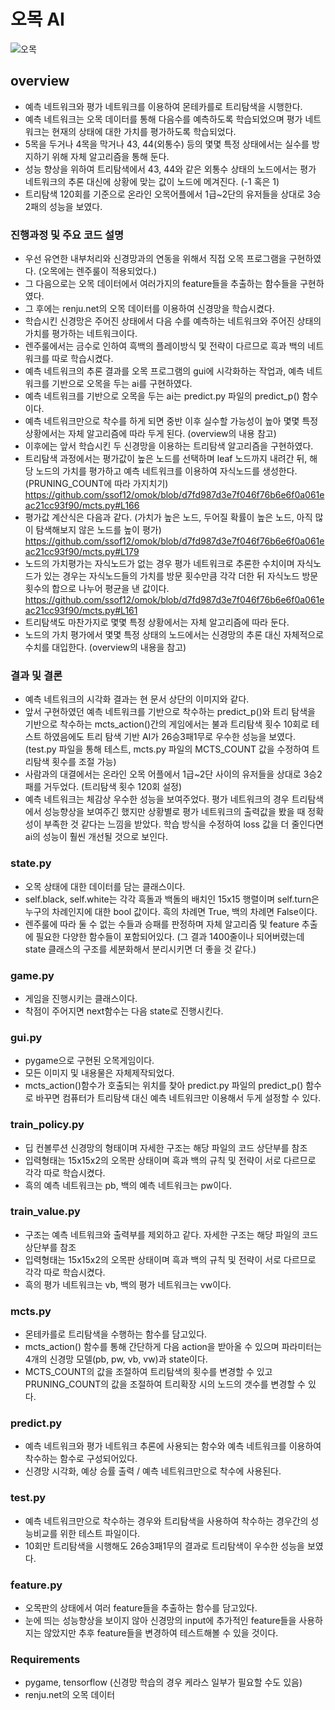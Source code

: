 # 오목 AI

![오목](https://user-images.githubusercontent.com/65106267/85946756-99c58580-b981-11ea-9c92-986b8c4c6952.jpg)

## overview

- 예측 네트워크와 평가 네트워크를 이용하여 몬테카를로 트리탐색을 시행한다.
- 예측 네트워크는 오목 데이터를 통해 다음수를 예측하도록 학습되었으며 평가 네트워크는 현재의 상태에 대한 가치를 평가하도록 학습되었다.
- 5목을 두거나 4목을 막거나 43, 44(외통수) 등의 몇몇 특정 상태에서는 실수를 방지하기 위해 자체 알고리즘을 통해 둔다.
- 성능 향상을 위하여 트리탐색에서 43, 44와 같은 외통수 상태의 노드에서는 평가 네트워크의 추론 대신에 상황에 맞는 값이 노드에 메겨진다. (-1 혹은 1)
- 트리탐색 120회를 기준으로 온라인 오목어플에서 1급~2단의 유저들을 상대로 3승2패의 성능을 보였다.

### 진행과정 및 주요 코드 설명

- 우선 유연한 내부처리와 신경망과의 연동을 위해서 직접 오목 프로그램을 구현하였다. (오목에는 렌주룰이 적용되었다.)
- 그 다음으로는 오목 데이터에서 여러가지의 feature들을 추출하는 함수들을 구현하였다.
- 그 후에는 renju.net의 오목 데이터를 이용하여 신경망을 학습시켰다.
- 학습시킨 신경망은 주어진 상태에서 다음 수를 예측하는 네트워크와 주어진 상태의 가치를 평가하는 네트워크이다.
- 렌주룰에서는 금수로 인하여 흑백의 플레이방식 및 전략이 다르므로 흑과 백의 네트워크를 따로 학습시켰다.
- 예측 네트워크의 추론 결과를 오목 프로그램의 gui에 시각화하는 작업과, 예측 네트워크를 기반으로 오목을 두는 ai를 구현하였다.
- 예측 네트워크를 기반으로 오목을 두는 ai는 predict.py 파일의 predict_p() 함수이다.
- 예측 네트워크만으로 착수를 하게 되면 중반 이후 실수할 가능성이 높아 몇몇 특정 상황에서는 자체 알고리즘에 따라 두게 된다. (overview의 내용 참고)
- 이후에는 앞서 학습시킨 두 신경망을 이용하는 트리탐색 알고리즘을 구현하였다.
- 트리탐색 과정에서는 평가값이 높은 노드를 선택하며 leaf 노드까지 내려간 뒤, 해당 노드의 가치를 평가하고 예측 네트워크를 이용하여 자식노드를 생성한다. (PRUNING_COUNT에 따라 가지치기) https://github.com/ssof12/omok/blob/d7fd987d3e7f046f76b6e6f0a061eac21cc93f90/mcts.py#L166
- 평가값 계산식은 다음과 같다. (가치가 높은 노드, 두어질 확률이 높은 노드, 아직 많이 탐색해보지 않은 노드를 높이 평가) https://github.com/ssof12/omok/blob/d7fd987d3e7f046f76b6e6f0a061eac21cc93f90/mcts.py#L179
- 노드의 가치평가는 자식노드가 없는 경우 평가 네트워크로 추론한 수치이며 자식노드가 있는 경우는 자식노드들의 가치를 방문 횟수만큼 각각 더한 뒤 자식노드 방문횟수의 합으로 나누어 평균을 낸 값이다. https://github.com/ssof12/omok/blob/d7fd987d3e7f046f76b6e6f0a061eac21cc93f90/mcts.py#L161
- 트리탐색도 마찬가지로 몇몇 특정 상황에서는 자체 알고리즘에 따라 둔다.
- 노드의 가치 평가에서 몇몇 특정 상태의 노드에서는 신경망의 추론 대신 자체적으로 수치를 대입한다. (overview의 내용을 참고)


### 결과 및 결론
- 예측 네트워크의 시각화 결과는 현 문서 상단의 이미지와 같다.
- 앞서 구현하였던 예측 네트워크를 기반으로 착수하는 predict_p()와 트리 탐색을 기반으로 착수하는 mcts_action()간의 게임에서는 불과 트리탐색 횟수 10회로 테스트 하였음에도 트리 탐색 기반 AI가 26승3패1무로 우수한 성능을 보였다. (test.py 파일을 통해 테스트, mcts.py 파일의 MCTS_COUNT 값을 수정하여 트리탐색 횟수를 조절 가능)
- 사람과의 대결에서는 온라인 오목 어플에서 1급~2단 사이의 유저들을 상대로 3승2패를 거두었다. (트리탐색 횟수 120회 설정)
- 예측 네트워크는 체감상 우수한 성능을 보여주었다. 평가 네트워크의 경우 트리탐색에서 성능향상을 보여주긴 했지만 상황별로 평가 네트워크의 출력값을 봤을 때 정확성이 부족한 것 같다는 느낌을 받았다. 학습 방식을 수정하여 loss 값을 더 줄인다면 ai의 성능이 훨씬 개선될 것으로 보인다.


### state.py

- 오목 상태에 대한 데이터를 담는 클래스이다.
- self.black, self.white는 각각 흑돌과 백돌의 배치인 15x15 행렬이며 self.turn은 누구의 차례인지에 대한 bool 값이다. 흑의 차례면 True, 백의 차례면 False이다.
- 렌주룰에 따라 둘 수 없는 수들과 승패를 판정하며 자체 알고리즘 및 feature 추출에 필요한 다양한 함수들이 포함되어있다. (그 결과 1400줄이나 되어버렸는데 state 클래스의 구조를 세분화해서 분리시키면 더 좋을 것 같다.)


### game.py

- 게임을 진행시키는 클래스이다.
- 착점이 주어지면 next함수는 다음 state로 진행시킨다.


### gui.py

- pygame으로 구현된 오목게임이다.
- 모든 이미지 및 내용물은 자체제작되었다.
- mcts_action()함수가 호출되는 위치를 찾아 predict.py 파일의 predict_p() 함수로 바꾸면 컴퓨터가 트리탐색 대신 예측 네트워크만 이용해서 두게 설정할 수 있다.


### train_policy.py
- 딥 컨볼루션 신경망의 형태이며 자세한 구조는 해당 파일의 코드 상단부를 참조
- 입력형태는 15x15x2의 오목판 상태이며 흑과 백의 규칙 및 전략이 서로 다르므로 각각 따로 학습시켰다.
- 흑의 예측 네트워크는 pb, 백의 예측 네트워크는 pw이다.


### train_value.py
- 구조는 예측 네트워크와 출력부를 제외하고 같다. 자세한 구조는 해당 파일의 코드 상단부를 참조
- 입력형태는 15x15x2의 오목판 상태이며 흑과 백의 규칙 및 전략이 서로 다르므로 각각 따로 학습시켰다.
- 흑의 평가 네트워크는 vb, 백의 평가 네트워크는 vw이다.


### mcts.py
- 몬테카를로 트리탐색을 수행하는 함수를 담고있다.
- mcts_action() 함수를 통해 간단하게 다음 action을 받아올 수 있으며 파라미터는 4개의 신경망 모델(pb, pw, vb, vw)과 state이다.
- MCTS_COUNT의 값을 조절하여 트리탐색의 횟수를 변경할 수 있고 PRUNING_COUNT의 값을 조절하여 트리확장 시의 노드의 갯수를 변경할 수 있다.


### predict.py
- 예측 네트워크와 평가 네트워크 추론에 사용되는 함수와 예측 네트워크를 이용하여 착수하는 함수로 구성되어있다.
- 신경망 시각화, 예상 승률 출력 / 예측 네트워크만으로 착수에 사용된다.


### test.py
- 예측 네트워크만으로 착수하는 경우와 트리탐색을 사용하여 착수하는 경우간의 성능비교를 위한 테스트 파일이다.
- 10회만 트리탐색을 시행해도 26승3패1무의 결과로 트리탐색이 우수한 성능을 보였다.


### feature.py
- 오목판의 상태에서 여러 feature들을 추출하는 함수를 담고있다.
- 눈에 띄는 성능향상을 보이지 않아 신경망의 input에 추가적인 feature들을 사용하지는 않았지만 추후 feature들을 변경하여 테스트해볼 수 있을 것이다.


### Requirements
- pygame, tensorflow (신경망 학습의 경우 케라스 일부가 필요할 수도 있음)
- renju.net의 오목 데이터
